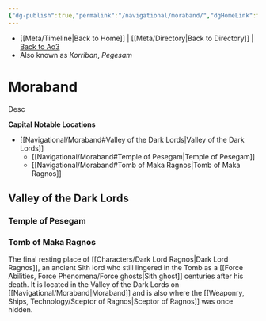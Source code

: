 ```yaml
---
{"dg-publish":true,"permalink":"/navigational/moraband/","dgHomeLink":false}
---
```


- [[Meta/Timeline\|Back to Home]] | [[Meta/Directory\|Back to Directory]] | [Back to Ao3](https://archiveofourown.org/works/19334440/chapters/45992584)
- Also known as *Korriban*, *Pegesam*

# Moraband
Desc

**Capital**
**Notable Locations**
- [[Navigational/Moraband#Valley of the Dark Lords\|Valley of the Dark Lords]]
	- [[Navigational/Moraband#Temple of Pesegam\|Temple of Pesegam]]
	- [[Navigational/Moraband#Tomb of Maka Ragnos\|Tomb of Maka Ragnos]] 

## Valley of the Dark Lords



### Temple of Pesegam


### Tomb of Maka Ragnos
The final resting place of [[Characters/Dark Lord Ragnos\|Dark Lord Ragnos]], an ancient Sith lord who still lingered in the Tomb as a [[Force Abilities, Force Phenomena/Force ghosts\|Sith ghost]] centuries after his death. It is located in the Valley of the Dark Lords on [[Navigational/Moraband\|Moraband]] and is also where the [[Weaponry, Ships, Technology/Sceptor of Ragnos\|Sceptor of Ragnos]] was once hidden. 

